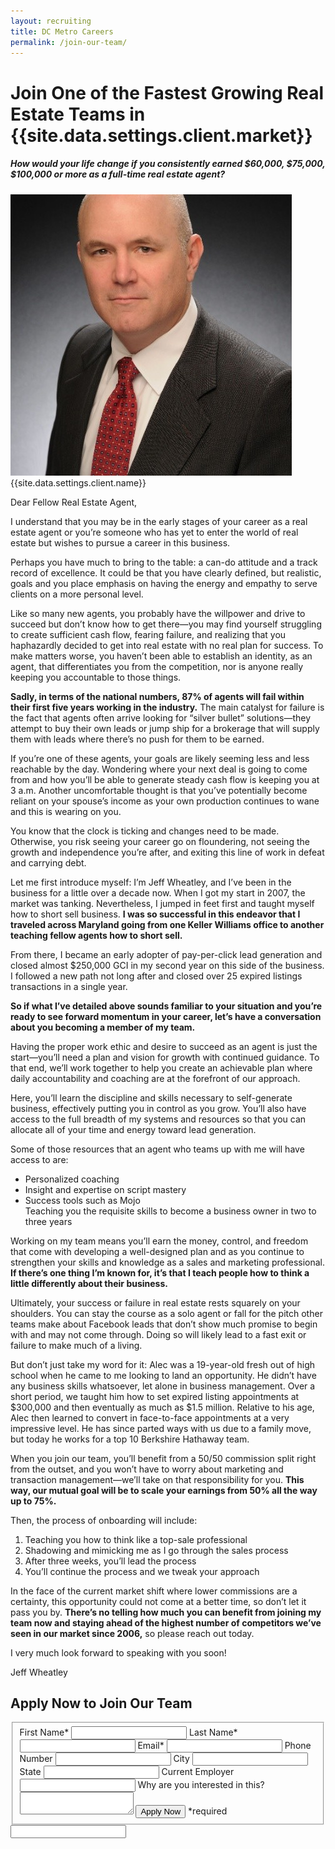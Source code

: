 ```yaml
---
layout: recruiting
title: DC Metro Careers
permalink: /join-our-team/
---
```


<div class="recruiting-page">
<h1 class="join-us">Join One of the Fastest Growing Real Estate Teams in {{site.data.settings.client.market}}</h1>
<h5 class="join-us-subtitle">How would your life change if you consistently earned $60,000, $75,000, $100,000 or more as a full-time real estate agent?</h5>
<div class="recruiting-photo">
<span class="client-image-container">
<img src="/img/headshot.jpg" alt="{{site.data.settings.client.name}}" class="client-image"/>
</span>
<figcaption class="caption">{{site.data.settings.client.name}}</figcaption>
</div>


<p>Dear Fellow Real Estate Agent,</p>

<p>I understand that you may be in the early stages of your career as a real estate agent or you’re someone who has yet to enter the world of real estate but wishes to pursue a career in this business.</p>

<p>Perhaps you have much to bring to the table: a can-do attitude and a track record of excellence. It could be that you have clearly defined, but realistic, goals and you place emphasis on having the energy and empathy to serve clients on a more personal level.  </p>

<p>Like so many new agents, you probably have the willpower and drive to succeed but don’t know how to get there—you may find yourself struggling to create sufficient cash flow, fearing failure, and realizing that you haphazardly decided to get into real estate with no real plan for success. To make matters worse, you haven’t been able to establish an identity, as an agent, that differentiates you from the competition, nor is anyone really keeping you accountable to those things.</p>

<p><strong>Sadly, in terms of the national numbers, 87% of agents will fail within their first five years working in the industry.</strong> The main catalyst for failure is the fact that agents often arrive looking for “silver bullet” solutions—they attempt to buy their own leads or jump ship for a brokerage that will supply them with leads where there’s no push for them to be earned.    </p>

<p>If you’re one of these agents, your goals are likely seeming less and less reachable by the day. Wondering where your next deal is going to come from and how you’ll be able to generate steady cash flow is keeping you at 3 a.m. Another uncomfortable thought is that you’ve potentially become reliant on your spouse’s income as your own production continues to wane and this is wearing on you.  </p>

<p>You know that the clock is ticking and changes need to be made. Otherwise, you risk seeing your career go on floundering, not seeing the growth and independence you’re after, and exiting this line of work in defeat and carrying debt.</p>

<p>Let me first introduce myself: I’m Jeff Wheatley, and I’ve been in the business for a little over a decade now. When I got my start in 2007, the market was tanking. Nevertheless, I jumped in feet first and taught myself how to short sell business. <strong>I was so successful in this endeavor that I traveled across Maryland going from one Keller Williams office to another teaching fellow agents how to short sell.</strong></p>

<p>From there, I became an early adopter of pay-per-click lead generation and closed almost $250,000 GCI in my second year on this side of the business. I followed a new path not long after and closed over 25 expired listings transactions in a single year.  </p>

<p><strong>So if what I’ve detailed above sounds familiar to your situation and you’re ready to see forward momentum in your career, let’s have a conversation about you becoming a member of my team.</strong>  </p>

<p>Having the proper work ethic and desire to succeed as an agent is just the start—you’ll need a plan and vision for growth with continued guidance. To that end, we’ll work together to help you create an achievable plan where daily accountability and coaching are at the forefront of our approach.</p>

<p>Here, you’ll learn the discipline and skills necessary to self-generate business, effectively putting you in control as you grow. You’ll also have access to the full breadth of my systems and resources so that you can allocate all of your time and energy toward lead generation.</p>

<p>Some of those resources that an agent who teams up with me will have access to are:
<ul class="indent">
<li>Personalized coaching </li>
<li>Insight and expertise on script mastery </li>
<li>Success tools such as Mojo</li>
Teaching you the requisite skills to become a business owner in two to three years
</ul></p>

<p>Working on my team means you’ll earn the money, control, and freedom that come with developing a well-designed plan and as you continue to strengthen your skills and knowledge as a sales and marketing professional. <strong>If there’s one thing I’m known for, it’s that I teach people how to think a little differently about their business.</strong></p>

<p>Ultimately, your success or failure in real estate rests squarely on your shoulders. You can stay the course as a solo agent or fall for the pitch other teams make about Facebook leads that don’t show much promise to begin with and may not come through. Doing so will likely lead to a fast exit or failure to make much of a living.</p>

<p>But don’t just take my word for it: Alec was a 19-year-old fresh out of high school when he came to me looking to land an opportunity. He didn’t have any business skills whatsoever, let alone in business management. Over a short period, we taught him how to set expired listing appointments at $300,000 and then eventually as much as $1.5 million. Relative to his age, Alec then learned to convert in face-to-face appointments at a very impressive level. He has since parted ways with us due to a family move, but today he works for a top 10 Berkshire Hathaway team.</p>

<p>When you join our team, you’ll benefit from a 50/50 commission split right from the outset, and you won’t have to worry about marketing and transaction management—we’ll take on that responsibility for you. <strong>This way, our mutual goal will be to scale your earnings from 50% all the way up to 75%.</strong>  </p>

<p>Then, the process of onboarding will include:
<ol class="indent">
<li>Teaching you how to think like a top-sale professional</li>
<li>Shadowing and mimicking me as I go through the sales process</li>
<li>After three weeks, you’ll lead the process</li>
<li>You’ll continue the process and we tweak your approach</li>
</ol></p>

<p>In the face of the current market shift where lower commissions are a certainty, this opportunity could not come at a better time, so don’t let it pass you by. <strong>There’s no telling how much you can benefit from joining my team now and staying ahead of the highest number of competitors we’ve seen in our market since 2006,</strong> so please reach out today.  </p>


<p>I very much look forward to speaking with you soon!</p>

<p>Jeff Wheatley</p>

<h2 class="recruiting">Apply Now to Join Our Team</h2>

<form method="post" class="home-value cta-forms" action="https://formspree.io/{{site.data.settings.client.email}}" onsubmit="return setReturn()">
					<fieldset><label for="firstname">First Name*</label> <input type="text" required="" name="firstname" /> <label for="lastname">Last Name*</label> <input type="text" required="" name="lastname" /> <label for="email">Email*</label> <input type="text" name="name" /> <label for="phone">Phone Number </label> <input type="tel" name="phone" />
						<!--base32-c9gq6t9k68pkcd3jcwpp4rbkcmtk4-base32--><label for="city">City </label> <input type="text" name="city" /> <label for="state">State </label> <input type="text" name="state" /> <label for="employer">Current Employer </label> <input type="text" name="employer" /> <label for="message">Why are you interested in this? </label><textarea name="employer"></textarea>
						<!--base32-c9gq6t9k68pk8cbme5gq4uv4cguqachj70r2urk1edjk6cg-base32--><input class="submit light-light" type="submit" value="Apply Now" name="submitrecruitingForm" /> <span class="asterisk">*required</span></fieldset>
					<!--base32-c9gq6t9k68pk8c9he1t7cxkecdkpedhpe9h6at3me5r7ee1kddhpwx9q71up4tb3f1u6mc3mdcwp6vkg6rw3gc1dc9gq6t9k68-base32-->
					<div class="hidden"><input type="hidden" value="{{site.data.settings.client.email}}" name="_to" /> <input type="hidden" value="Recruiting Contact Request Message From Your Vyral Careers and Training Video Blog" name="_subject" /> <input type="text" name="_gotcha" /></div>
				</form>
